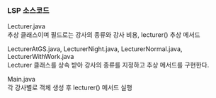 ### LSP 소스코드
  
Lecturer.java  
추상 클래스이며 필드로는 강사의 종류와 강사 비용, lecturer() 추상 메서드  
  
LecturerAtGS.java, LecturerNight.java, LecturerNormal.java, LecturerWithWork.java  
Lecturer 클래스를 상속 받아 강사의 종류를 지정하고 추상 메서드를 구현한다.  
  
Main.java  
각 강사별로 객체 생성 후 lecturer() 메서드 실행  
